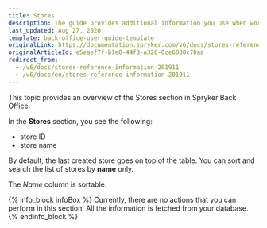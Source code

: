 ```yaml
---
title: Stores
description: The guide provides additional information you use when working with stores in the Back Office.
last_updated: Aug 27, 2020
template: back-office-user-guide-template
originalLink: https://documentation.spryker.com/v6/docs/stores-reference-information-201911
originalArticleId: e5eaef7f-b1e8-44f3-a326-0ce6030c70aa
redirect_from:
  - /v6/docs/stores-reference-information-201911
  - /v6/docs/en/stores-reference-information-201911
---
```


This topic provides an overview of the Stores section in Spryker Back Office.

In the **Stores** section, you see the following:
* store ID
* store name

By default, the last created store goes on top of the table. You can sort and search the list of stores by **name** only.

The *Name* column is sortable.

{% info_block infoBox %}
Currently, there are no actions that you can perform in this section. All the information is fetched from your database.
{% endinfo_block %}


